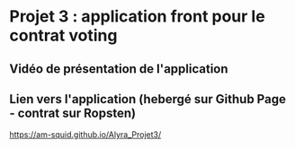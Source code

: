 # Projet 3 : application front pour le contrat voting

## Vidéo de présentation de l'application 

## Lien vers l'application (hebergé sur Github Page - contrat sur Ropsten)
https://am-squid.github.io/Alyra_Projet3/
